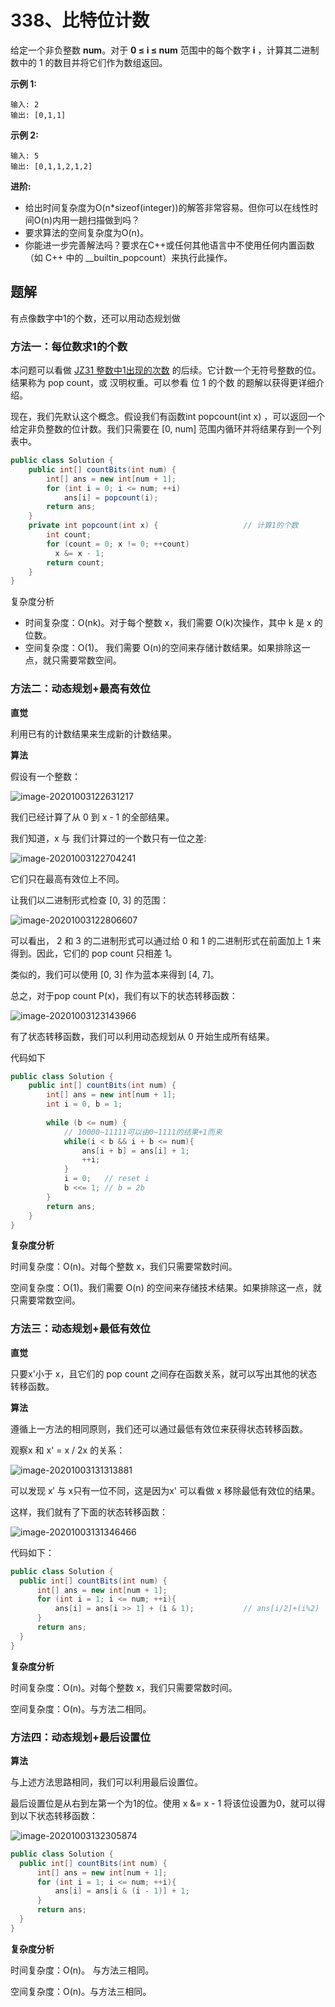 # 338、比特位计数

给定一个非负整数 **num**。对于 **0 ≤ i ≤ num** 范围中的每个数字 **i** ，计算其二进制数中的 1 的数目并将它们作为数组返回。

**示例 1:**

```
输入: 2
输出: [0,1,1]
```

**示例 2:**

```
输入: 5
输出: [0,1,1,2,1,2]
```

**进阶:**

- 给出时间复杂度为O(n*sizeof(integer))的解答非常容易。但你可以在线性时间O(n)内用一趟扫描做到吗？
- 要求算法的空间复杂度为O(n)。
- 你能进一步完善解法吗？要求在C++或任何其他语言中不使用任何内置函数（如 C++ 中的 __builtin_popcount）来执行此操作。



##  题解

有点像数字中1的个数，还可以用动态规划做

### 方法一：每位数求1的个数

本问题可以看做 [JZ31 整数中1出现的次数](practice/必会算法/剑指offer/整数中1出现的次数.md) 的后续。它计数一个无符号整数的位。结果称为 pop count，或 汉明权重。可以参看 位 1 的个数 的题解以获得更详细介绍。

现在，我们先默认这个概念。假设我们有函数int popcount(int x) ，可以返回一个给定非负整数的位计数。我们只需要在 [0, num] 范围内循环并将结果存到一个列表中。

```java
public class Solution {
    public int[] countBits(int num) {
        int[] ans = new int[num + 1];
        for (int i = 0; i <= num; ++i)
            ans[i] = popcount(i);
        return ans;
    }
    private int popcount(int x) {					// 计算1的个数
        int count;
        for (count = 0; x != 0; ++count)
          x &= x - 1; 
        return count;
    }
}
```

复杂度分析

- 时间复杂度：O(nk)。对于每个整数 x，我们需要 O(k)次操作，其中 k 是 x 的位数。
- 空间复杂度：O(1)。 我们需要 O(n)的空间来存储计数结果。如果排除这一点，就只需要常数空间。



### 方法二：动态规划+最高有效位

**直觉**

利用已有的计数结果来生成新的计数结果。

**算法**

假设有一个整数：

![image-20201003122631217](https://gitee.com/zero049/MyNoteImages/raw/master/image-20201003122631217.png)

我们已经计算了从 0 到 x - 1 的全部结果。

我们知道，x 与 我们计算过的一个数只有一位之差:

![image-20201003122704241](https://gitee.com/zero049/MyNoteImages/raw/master/image-20201003122704241.png)

它们只在最高有效位上不同。

让我们以二进制形式检查 [0, 3] 的范围：

![image-20201003122806607](https://gitee.com/zero049/MyNoteImages/raw/master/image-20201003122806607.png)

可以看出， 2 和 3 的二进制形式可以通过给 0 和 1 的二进制形式在前面加上 1 来得到。因此，它们的 pop count 只相差 1。

类似的，我们可以使用 [0, 3] 作为蓝本来得到 [4, 7]。

总之，对于pop count P(x)，我们有以下的状态转移函数：

![image-20201003123143966](https://gitee.com/zero049/MyNoteImages/raw/master/image-20201003123143966.png)

有了状态转移函数，我们可以利用动态规划从 0 开始生成所有结果。

代码如下

```java
public class Solution {
    public int[] countBits(int num) {
        int[] ans = new int[num + 1];
        int i = 0, b = 1;
        
        while (b <= num) {
            // 10000~11111可以由0~1111的结果+1而来
            while(i < b && i + b <= num){
                ans[i + b] = ans[i] + 1;
                ++i;
            }
            i = 0;   // reset i
            b <<= 1; // b = 2b
        }
        return ans;
    }
}

```

**复杂度分析**

时间复杂度：O(n)。对每个整数 x，我们只需要常数时间。

空间复杂度：O(1)。我们需要 O(n) 的空间来存储技术结果。如果排除这一点，就只需要常数空间。



### 方法三：动态规划+最低有效位 

**直觉**

只要x'小于 x，且它们的 pop count 之间存在函数关系，就可以写出其他的状态转移函数。

**算法**

遵循上一方法的相同原则，我们还可以通过最低有效位来获得状态转移函数。

观察x 和 x' = x / 2x 的关系：

![image-20201003131313881](https://gitee.com/zero049/MyNoteImages/raw/master/image-20201003131313881.png)

可以发现 x′ 与 x只有一位不同，这是因为x' 可以看做 x 移除最低有效位的结果。

这样，我们就有了下面的状态转移函数：

![image-20201003131346466](https://gitee.com/zero049/MyNoteImages/raw/master/image-20201003131346466.png)

代码如下：

```java
public class Solution {
  public int[] countBits(int num) {
      int[] ans = new int[num + 1];
      for (int i = 1; i <= num; ++i){
          ans[i] = ans[i >> 1] + (i & 1); 			// ans[i/2]+(i%2)
      }
      return ans;
  }
}
```

**复杂度分析**

时间复杂度：O(n)。对每个整数 x，我们只需要常数时间。

空间复杂度：O(n)。与方法二相同。



### 方法四：动态规划+最后设置位

**算法**

与上述方法思路相同，我们可以利用最后设置位。

最后设置位是从右到左第一个为1的位。使用 x &= x - 1 将该位设置为0，就可以得到以下状态转移函数：

![image-20201003132305874](https://gitee.com/zero049/MyNoteImages/raw/master/image-20201003132305874.png)

```java
public class Solution {
  public int[] countBits(int num) {
      int[] ans = new int[num + 1];
      for (int i = 1; i <= num; ++i){
          ans[i] = ans[i & (i - 1)] + 1;
      }        
      return ans;
  }
}
```

**复杂度分析**

时间复杂度：O(n)。 与方法三相同。

空间复杂度：O(n)。与方法三相同。